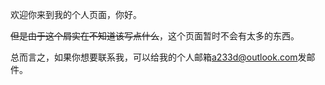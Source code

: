 欢迎你来到我的个人页面，你好。

~~但是由于这个屑实在不知道该写点什么~~，这个页面暂时不会有太多的东西。

总而言之，如果你想要联系我，可以给我的个人邮箱[a233d@outlook.com](a233d@outlook.com)发邮件。
